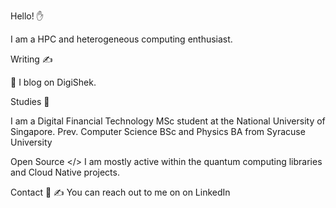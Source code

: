 Hello! ✋

I am a HPC and heterogeneous computing enthusiast. 

Writing ✍️

💬 I blog on DigiShek.

Studies 📕 

I am a Digital Financial Technology MSc student at the National University of Singapore.
Prev. Computer Science BSc and Physics BA from Syracuse University

Open Source </>
I am mostly active within the quantum computing libraries and Cloud Native projects.

Contact 🤝
✍️ You can reach out to me on on LinkedIn 
